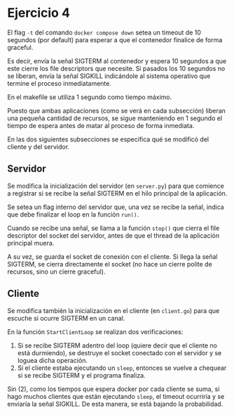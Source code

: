 # Ejercicio 4

El flag `-t` del comando `docker compose down` setea un timeout de 10 segundos (por default) para esperar a que el contenedor finalice de forma graceful.

Es decir, envía la señal SIGTERM al contenedor y espera 10 segundos a que este cierre los file descriptors que necesite. Si pasados los 10 segundos no se liberan, envía la señal SIGKILL indicándole al sistema operativo que termine el proceso inmediatamente.

En el makefile se utiliza 1 segundo como tiempo máximo.

Puesto que ambas aplicaciones (como se verá en cada subsección) liberan una pequeña cantidad de recursos, se sigue manteniendo en 1 segundo el tiempo de espera antes de matar al proceso de forma inmediata.

En las dos siguientes subsecciones se especifica qué se modificó del cliente y del servidor.


## Servidor
Se modifica la inicialización del servidor (en `server.py`) para que comience a registrar si se recibe la señal SIGTERM en el hilo principal de la aplicación.

Se setea un flag interno del servidor que, una vez se recibe la señal, indica que debe finalizar el loop en la función `run()`.

Cuando se recibe una señal, se llama a la función `stop()` que cierra el file descriptor del socket del servidor, antes de que el thread de la aplicación principal muera.

A su vez, se guarda el socket de conexión con el cliente. Si llega la señal SIGTERM, se cierra directamente el socket (no hace un cierre polite de recursos, sino un cierre graceful).

## Cliente
Se modifica también la inicialización en el cliente (en `client.go`) para que escuche si ocurre SIGTERM en un canal.

En la función `StartClientLoop` se realizan dos verificaciones:
1. Si se recibe SIGTERM adentro del loop (quiere decir que el cliente no está durmiendo), se destruye el socket conectado con el servidor y se loguea dicha operación.
2. Si el cliente estaba ejecutando un `sleep`, entonces se vuelve a chequear si se recibe SIGTERM y el programa finaliza.

Sin (2), como los tiempos que espera docker por cada cliente se suma, si hago muchos clientes que están ejecutando `sleep`, el timeout ocurriría y se enviaría la señal SIGKILL. De esta manera, se está bajando la probabilidad.
